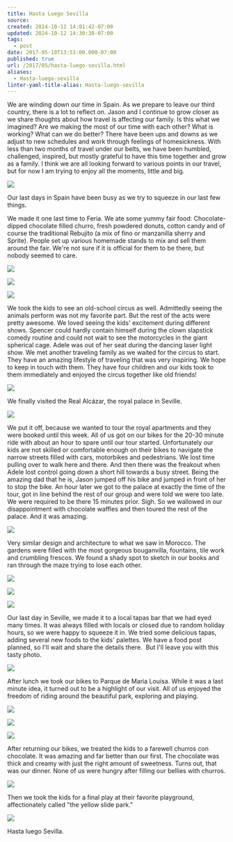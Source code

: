 ```yaml
---
title: Hasta Luego Sevilla
source: 
created: 2024-10-12 14:01:42-07:00
updated: 2024-10-12 14:30:38-07:00
tags:
  - post
date: 2017-05-10T13:51:00.000-07:00
published: true
url: /2017/05/hasta-luego-sevilla.html
aliases:
  - Hasta-luego-sevilla
linter-yaml-title-alias: Hasta-luego-sevilla
---
```


We are winding down our time in Spain. As we prepare to leave our third country, there is a lot to reflect on. Jason and I continue to grow closer as we share thoughts about how travel is affecting our family. Is this what we imagined? Are we making the most of our time with each other? What is working? What can we do better? There have been ups and downs as we adjust to new schedules and work through feelings of homesickness. With less than two months of travel under our belts, we have been humbled, challenged, inspired, but mostly grateful to have this time together and grow as a family. I think we are all looking forward to various points in our travel, but for now I am trying to enjoy all the moments, little and big.

![](/596698e437e07cd32af2ddee733513c0_MD5.jpg)

Our last days in Spain have been busy as we try to squeeze in our last few things.

We made it one last time to Feria. We ate some yummy fair food: Chocolate-dipped chocolate filled churro, fresh powdered donuts, cotton candy and of course the traditional Rebujito (a mix of fino or manzanilla sherry and Sprite). People set up various homemade stands to mix and sell them around the fair. We're not sure if it is official for them to be there, but nobody seemed to care.

![](/88ca46277b93c6cf0b9f87a110237df3_MD5.jpg)

![](/b11dae55d23b3e08ccaeb3a703fdb54b_MD5.jpg)

![](/3ee2b9de8bc464965fb0d55702fe8f63_MD5.jpg)

We took the kids to see an old-school circus as well. Admittedly seeing the animals perform was not my favorite part. But the rest of the acts were pretty awesome. We loved seeing the kids' excitement during different shows. Spencer could hardly contain himself during the clown slapstick comedy routine and could not wait to see the motorcycles in the giant spherical cage. Adele was out of her seat during the dancing laser light show. We met another traveling family as we waited for the circus to start. They have an amazing lifestyle of traveling that was very inspiring. We hope to keep in touch with them. They have four children and our kids took to them immediately and enjoyed the circus together like old friends!

![](/6de4839ca11fb6a804d28b748515cf04_MD5.jpg)

We finally visited the Real Alcázar, the royal palace in Seville.

![](/a26c9e17f635e3d30e70859bb56e9a9f_MD5.jpg)

We put it off, because we wanted to tour the royal apartments and they were booked until this week. All of us got on our bikes for the 20-30 minute ride with about an hour to spare until our tour started. Unfortunately our kids are not skilled or comfortable enough on their bikes to navigate the narrow streets filled with cars, motorbikes and pedestrians. We lost time pulling over to walk here and there. And then there was the freakout when Adele lost control going down a short hill towards a busy street. Being the amazing dad that he is, Jason jumped off his bike and jumped in front of her to stop the bike. An hour later we got to the palace at exactly the time of the tour, got in line behind the rest of our group and were told we were too late. We were required to be there 15 minutes prior. Sigh. So we wallowed in our disappointment with chocolate waffles and then toured the rest of the palace. And it was amazing.

![](/024d4b6454f60aa676d55fe90271f454_MD5.jpg)

Very similar design and architecture to what we saw in Morocco. The gardens were filled with the most gorgeous bouganvilla, fountains, tile work and crumbling frescos. We found a shady spot to sketch in our books and ran through the maze trying to lose each other.

![](/b23ac05fbf3ad60333ca7e7ae6d1990d_MD5.jpg)

![](/73340f2e54bd5b00b3b765479a6ec380_MD5.jpg)

![](/8c777d6f2330f489a2aec9907feeb911_MD5.jpg)

Our last day in Seville, we made it to a local tapas bar that we had eyed many times. It was always filled with locals or closed due to random holiday hours, so we were happy to squeeze it in. We tried some delicious tapas, adding several new foods to the kids' palettes. We have a food post planned, so I'll wait and share the details there.  But I'll leave you with this tasty photo.

![](/0578664dd91ff2c2930979254602f5a0_MD5.jpg)

After lunch we took our bikes to Parque de Maria Louisa. While it was a last minute idea, it turned out to be a highlight of our visit. All of us enjoyed the freedom of riding around the beautiful park, exploring and playing.

![](/a18a2439247ba3f7a0dee5567f68e4fe_MD5.jpg)

![](/759af0a56af25b57888fe7765b47cdf8_MD5.jpg)

![](/0ad9b0f939a61c429debda923b8e1ec4_MD5.jpg)

After returning our bikes, we treated the kids to a farewell churros con chocolate. It was amazing and far better than our first. The chocolate was thick and creamy with just the right amount of sweetness. Turns out, that was our dinner. None of us were hungry after filling our bellies with churros.

![](/be77874c4cf1ab72c4fe6e8b93a30e1a_MD5.jpg)

Then we took the kids for a final play at their favorite playground, affectionately called "the yellow slide park."

![](/4f4f02bfeade20560b1a3b6ec3fbdb4e_MD5.jpg)

Hasta luego Sevilla.